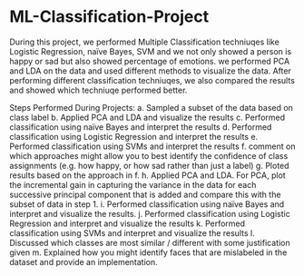 # ML-Classification-Project
During this project, we performed Multiple Classification techniuqes like Logistic Regression, naïve Bayes, SVM and we not only showed a person is happy or sad but also showed percentage of emotions. we performed PCA and LDA on the data and used different methods to visualize the data. After performing different classification techniuqes, we also compared the results and showed which techniuqe performed better.   

Steps Performed During Projects: 
a.	Sampled a subset of the data based on class label 
b.	Applied PCA and LDA and visualize the results
c.	Performed classification using naïve Bayes and interpret the results 
d.	Performed classification using Logistic Regression and interpret the results
e.	Performed classification using SVMs and interpret the results
f.	comment on which approaches might allow you to best identify the confidence of class assignments (e.g. how happy, or how sad rather than just a label)
g.	Ploted results based on the approach in f.
h.	Applied PCA and LDA. For PCA, plot the incremental gain in capturing the variance in the data for each successive principal component that is added and compare this with the subset of data in step 1. 
i.	Performed classification using naïve Bayes and interpret and visualize the results.
j.	Performed classification using Logistic Regression and interpret and visualize the results 
k.	Performed classification using SVMs and interpret and visualize the results 
l.	Discussed which classes are most similar / different with some justification given 
m.	Explained how you might identify faces that are mislabeled in the dataset and provide an implementation.
